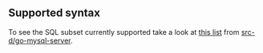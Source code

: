 ## Supported syntax

To see the SQL subset currently supported take a look at [this list](https://github.com/src-d/go-mysql-server/blob/8cb8028a413e4edf66c4b57bc3eb570950d7bcfb/SUPPORTED.md) from [src-d/go-mysql-server](https://github.com/src-d/go-mysql-server).
